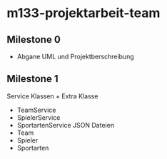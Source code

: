 # m133-projektarbeit-team
## Milestone 0
- Abgane UML und Projektberschreibung

## Milestone 1
Service Klassen + Extra Klasse
-   TeamService
-   SpielerService
-   SportartenService 
JSON Dateien
- Team
- Spieler
- Sportarten
